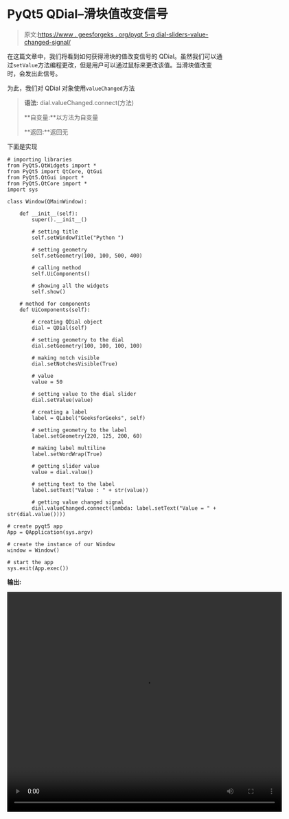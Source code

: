 # PyQt5 QDial–滑块值改变信号

> 原文:[https://www . geesforgeks . org/pyqt 5-q dial-sliders-value-changed-signal/](https://www.geeksforgeeks.org/pyqt5-qdial-sliders-value-changed-signal/)

在这篇文章中，我们将看到如何获得滑块的值改变信号的 QDial。虽然我们可以通过`setValue`方法编程更改，但是用户可以通过鼠标来更改该值。当滑块值改变时，会发出此信号。

为此，我们对 QDial 对象使用`valueChanged`方法

> **语法:** dial.valueChanged.connect(方法)
> 
> **自变量:**以方法为自变量
> 
> **返回:**返回无

下面是实现

```
# importing libraries
from PyQt5.QtWidgets import * 
from PyQt5 import QtCore, QtGui
from PyQt5.QtGui import * 
from PyQt5.QtCore import * 
import sys

class Window(QMainWindow):

    def __init__(self):
        super().__init__()

        # setting title
        self.setWindowTitle("Python ")

        # setting geometry
        self.setGeometry(100, 100, 500, 400)

        # calling method
        self.UiComponents()

        # showing all the widgets
        self.show()

    # method for components
    def UiComponents(self):

        # creating QDial object
        dial = QDial(self)

        # setting geometry to the dial
        dial.setGeometry(100, 100, 100, 100)

        # making notch visible
        dial.setNotchesVisible(True)

        # value
        value = 50

        # setting value to the dial slider
        dial.setValue(value)

        # creating a label
        label = QLabel("GeeksforGeeks", self)

        # setting geometry to the label
        label.setGeometry(220, 125, 200, 60)

        # making label multiline
        label.setWordWrap(True)

        # getting slider value
        value = dial.value()

        # setting text to the label
        label.setText("Value : " + str(value))

        # getting value changed signal
        dial.valueChanged.connect(lambda: label.setText("Value = " + str(dial.value())))

# create pyqt5 app
App = QApplication(sys.argv)

# create the instance of our Window
window = Window()

# start the app
sys.exit(App.exec())
```

**输出:**

<video class="wp-video-shortcode" id="video-446133-1" width="640" height="512" preload="metadata" controls=""><source type="video/mp4" src="https://media.geeksforgeeks.org/wp-content/uploads/20200706040015/Python-2020-07-06-03-59-52.mp4?_=1">[https://media.geeksforgeeks.org/wp-content/uploads/20200706040015/Python-2020-07-06-03-59-52.mp4](https://media.geeksforgeeks.org/wp-content/uploads/20200706040015/Python-2020-07-06-03-59-52.mp4)</video>
